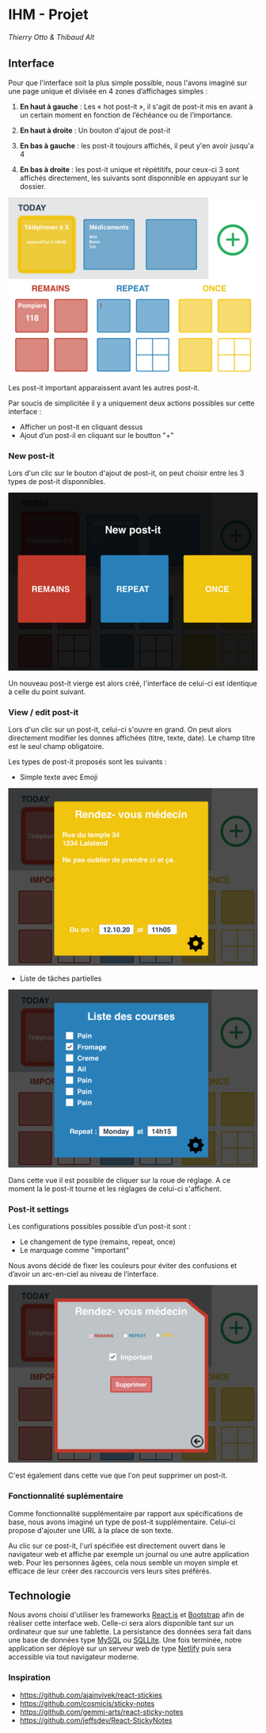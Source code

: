 # IHM - Projet

###### Thierry Otto & Thibaud Alt

## Interface

Pour que l'interface soit la plus simple possible, nous l'avons imaginé sur une page unique et divisée en 4 zones d’affichages simples :

1. **En haut à gauche** : Les « hot post-it », il s'agit de post-it mis en avant à un certain moment en fonction de l’échéance ou de l’importance.

2. **En haut à droite** : Un bouton d'ajout de post-it

3. **En bas à gauche** : les post-it toujours affichés, il peut y'en avoir jusqu'a 4

4. **En bas à droite** : les post-it unique et répétitifs, pour ceux-ci 3 sont affichés directement, les suivants sont disponnible en appuyant sur le dossier.

![](Mockups/1.Home.png)

Les post-it important apparaissent avant les autres post-it.

Par soucis de simplicitée il y a uniquement deux actions possibles sur cette interface :

- Afficher un post-it en cliquant dessus
- Ajout d’un post-il en cliquant sur le boutton "+"

### New post-it

Lors d'un clic sur le bouton d'ajout de post-it, on peut choisir entre les 3 types de post-it disponnibles.

![](Mockups/2.Add.png)

Un nouveau post-it vierge est alors créé, l'interface de celui-ci est identique à celle du point suivant.

### View / edit post-it

Lors d'un clic sur un post-it, celui-ci s'ouvre en grand. On peut alors directement modifier les donnes affichées (titre, texte, date). Le champ titre est le seul champ obligatoire.

Les types de post-it proposés sont les suivants :

- Simple texte avec Emoji

![](Mockups/3.View-once.png)

- Liste de tâches partielles

![](Mockups/3.View-repeat.png)

Dans cette vue il est possible de cliquer sur la roue de réglage. A ce moment la le post-it tourne et les réglages de celui-ci s'affichent.

### Post-it settings

Les configurations possibles possible d’un post-it sont :

- Le changement de type (remains, repeat, once)
- Le marquage comme "important"

Nous avons décidé de fixer les couleurs pour éviter des confusions et d’avoir un arc-en-ciel au niveau de l’interface.

![](Mockups/4.Settings.png)

C'est également dans cette vue que l'on peut supprimer un post-it.

### Fonctionnalité suplémentaire

Comme fonctionnalité supplémentaire par rapport aux spécifications de base, nous avons imaginé un type de post-it supplémentaire. Celui-ci propose d'ajouter une URL à la place de son texte. 

Au clic sur ce post-it, l'url spécifiée est directement ouvert dans le navigateur web et affiche par exemple un journal ou une autre application web. Pour les personnes âgées, cela nous semble un moyen simple et efficace de leur créer des raccourcis vers leurs sites préférés.

## Technologie

Nous avons choisi d'utiliser les frameworks [React.js](https://fr.reactjs.org/) et [Bootstrap](https://getbootstrap.com/) afin de réaliser cette interface web. Celle-ci sera alors disponible tant sur un ordinateur que sur une tablette.
La persistance des données sera fait dans une base de données type [MySQL](https://www.mysql.com/fr/) ou [SQLLite](https://www.sqlite.org/index.html).
Une fois terminée, notre application ser déployé sur un serveur web de type [Netlify](https://www.netlify.com/) puis sera accessible via tout navigateur moderne.


### Inspiration
- https://github.com/ajainvivek/react-stickies
- https://github.com/cosmicjs/sticky-notes
- https://github.com/gemmi-arts/react-sticky-notes
- https://github.com/jeffsdev/React-StickyNotes
